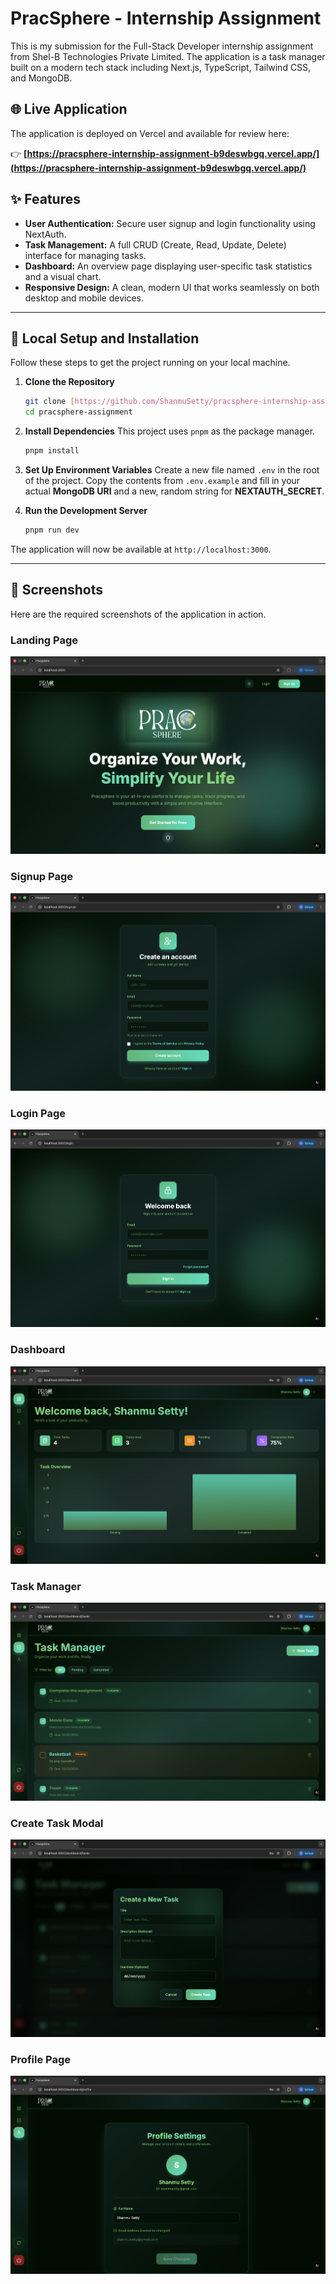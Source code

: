 # PracSphere - Internship Assignment

This is my submission for the Full-Stack Developer internship assignment from Shel-B Technologies Private Limited. The application is a task manager built on a modern tech stack including Next.js, TypeScript, Tailwind CSS, and MongoDB.

## 🌐 Live Application

The application is deployed on Vercel and available for review here:

👉 **[https://pracsphere-internship-assignment-b9deswbgq.vercel.app/](https://pracsphere-internship-assignment-b9deswbgq.vercel.app/)**

## ✨ Features

-   **User Authentication:** Secure user signup and login functionality using NextAuth.
-   **Task Management:** A full CRUD (Create, Read, Update, Delete) interface for managing tasks.
-   **Dashboard:** An overview page displaying user-specific task statistics and a visual chart.
-   **Responsive Design:** A clean, modern UI that works seamlessly on both desktop and mobile devices.

---

## 🚀 Local Setup and Installation

Follow these steps to get the project running on your local machine.

1.  **Clone the Repository**
    ```bash
    git clone [https://github.com/ShanmuSetty/pracsphere-internship-assignment.git](https://github.com/ShanmuSetty/pracsphere-internship-assignment.git)
    cd pracsphere-assignment
    ```

2.  **Install Dependencies**
    This project uses `pnpm` as the package manager.
    ```bash
    pnpm install
    ```

3.  **Set Up Environment Variables**
    Create a new file named `.env` in the root of the project. Copy the contents from `.env.example` and fill in your actual **MongoDB URI** and a new, random string for **NEXTAUTH_SECRET**.

4.  **Run the Development Server**
    ```bash
    pnpm run dev
    ```

The application will now be available at `http://localhost:3000`.

---

## 📸 Screenshots

Here are the required screenshots of the application in action.

### Landing Page
![Landing Page](./screenshots/LandingPage.png)

### Signup Page
![Signup Page](./screenshots/SignupPage.png)

### Login Page
![Login Page](./screenshots/LoginPage.png)

### Dashboard
![Dashboard Page](./screenshots/Dashboard.png)

### Task Manager
![Task Manager Page](./screenshots/TaskManager.png)

### Create Task Modal
![Create Task Modal](./screenshots/CreateTask.png)

### Profile Page
![Profile Page](./screenshots/Profile.png)
